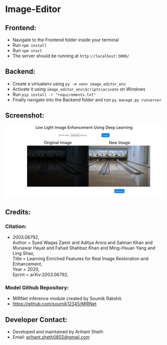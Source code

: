 # Image-Editor

## Frontend:
* Navigate to the Frontend folder inside your terminal
* Run ```npm install```
* Run ```npm start```
* The server should be running at ```http://localhost:3000/```

## Backend:
* Create a virtualenv using ```py -m venv image_editor_env```
* Activate it using ```image_editor_env\Scripts\acivate``` on Windows 
* Run ```pip install -r "requirements.txt"```
* Finally navigate into the Backend folder and run ```py manage.py runserver```

## Screenshot:
<img src="Assets/Screenshot-1.png" alt="Screenshot of Website">

## Credits:

### Citation:

- 2003.06792, <br>
  Author = Syed Waqas Zamir and Aditya Arora and Salman Khan and Munawar Hayat and Fahad Shahbaz Khan and Ming-Hsuan Yang and Ling Shao, <br>
  Title = Learning Enriched Features for Real Image Restoration and Enhancement, <br>
  Year = 2020, <br>
  Eprint = arXiv:2003.06792, <br>

### Model Github Repository:

- MIRNet inference module created by Soumik Rakshit.
- https://github.com/soumik12345/MIRNet

## Developer Contact:
* Developed and maintained by Arihant Sheth
* Email: arihant.sheth0802@gmail.com